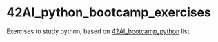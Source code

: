 # 42AI_python_bootcamp_exercises

Exercises to study python, based on [42AI_bootcamp_python](https://github.com/42-AI/bootcamp_python) list.
